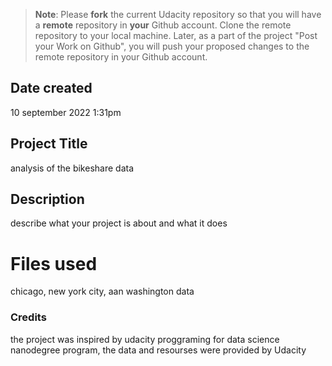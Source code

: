 >**Note**: Please **fork** the current Udacity repository so that you will have a **remote** repository in **your** Github account. Clone the remote repository to your local machine. Later, as a part of the project "Post your Work on Github", you will push your proposed changes to the remote repository in your Github account.

## Date created
10 september 2022 1:31pm


## Project Title
analysis of the bikeshare data

## Description
 describe what your project is about and what it does

# Files used
chicago, new york city, aan washington data

### Credits
the project was inspired by udacity proggraming for data science nanodegree program, the data and resourses were provided by Udacity


